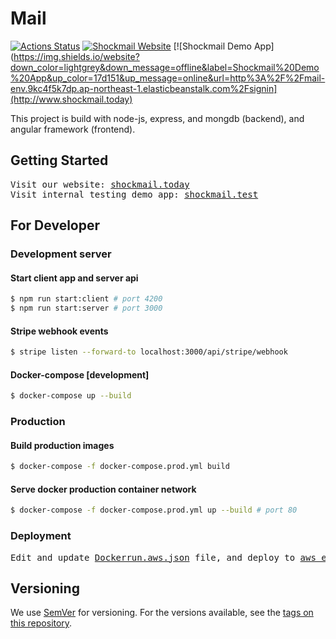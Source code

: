 # Mail

[![Actions Status](https://github.com/xinyangyuan/mail/workflows/Build%20and%20Deploy/badge.svg)](https://github.com/xinyangyuan/mail/actions)
[![Shockmail Website](https://img.shields.io/website?down_color=lightgrey&down_message=offline&label=Shockmail%20Website&up_color=17d151&up_message=online&url=http%3A%2F%2Fshockmail.today)](http://www.shockmail.today)
[![Shockmail Demo App](https://img.shields.io/website?down_color=lightgrey&down_message=offline&label=Shockmail%20Demo%20App&up_color=17d151&up_message=online&url=http%3A%2F%2Fmail-env.9kc4f5k7dp.ap-northeast-1.elasticbeanstalk.com%2Fsignin](http://www.shockmail.today)

This project is build with node-js, express, and mongdb (backend), and angular framework (frontend).

## Getting Started

<pre>
Visit our website: <a href="http://www.shockmail.today" title="website">shockmail.today</a>
Visit internal testing demo app: <a href="http://mail-env.9kc4f5k7dp.ap-northeast-1.elasticbeanstalk.com" title="testing website">shockmail.test</a>
</pre>

## For Developer

### Development server

#### Start client app and server api

```bash
$ npm run start:client # port 4200
$ npm run start:server # port 3000
```

#### Stripe webhook events

```bash
$ stripe listen --forward-to localhost:3000/api/stripe/webhook
```

#### Docker-compose [development]

```bash
$ docker-compose up --build
```

### Production

#### Build production images

```bash
$ docker-compose -f docker-compose.prod.yml build
```

#### Serve docker production container network

```bash
$ docker-compose -f docker-compose.prod.yml up --build # port 80
```

### Deployment

<pre>
Edit and update <a href="https://github.com/xinyangyuan/mail/blob/master/Dockerrun.aws.json" title="Dockerrun.aws.json File">Dockerrun.aws.json</a> file, and deploy to <a href="https://aws.amazon.com/elasticbeanstalk/" title="Dockerrun.aws.json File">aws elastic beanstalk</a>.
</pre>

## Versioning

We use [SemVer](http://semver.org/) for versioning. For the versions available, see the [tags on this repository](https://github.com/xinyangyuan/mail/tags).
